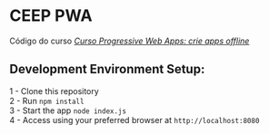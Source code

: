 # CEEP PWA
Código do curso *[Curso Progressive Web Apps: crie apps offline](https://cursos.alura.com.br/course/progressive-webapp-offline)*

## Development Environment Setup:
1 - Clone this repository<br />
2 - Run `npm install`<br />
3 - Start the app `node index.js`<br />
4 - Access using your preferred browser at `http://localhost:8080`
